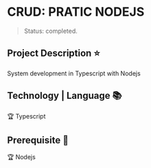 # CRUD: PRATIC NODEJS

> Status: completed.

## Project Description :star:

System development in Typescript with Nodejs

## Technology | Language :books:

:trophy: Typescript

 ## Prerequisite :memo:
 
:trophy: Nodejs
